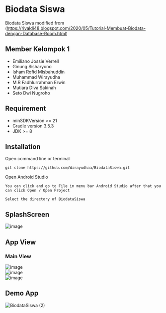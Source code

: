 # Biodata Siswa

Biodata Siswa modified from 
(https://rivaldi48.blogspot.com/2020/05/Tutorial-Membuat-Biodata-dengan-Database-Room.html)

## Member Kelompok 1
- Emiliano Jossie Verrell
- Ginung Sisharyono
- Isham Rofid Misbahuddin
- Muhammad Wirayudha
- M.R Fadhlurrahman Erwin
- Mutiara Diva Sakinah  
- Seto Dwi Nugroho 


## Requirement

- minSDKVersion >= 21
- Gradle version 3.5.3 
- JDK >= 8 



## Installation
  Open command line or terminal

```
git clone https://github.com/Wirayudhaa/BiodataSiswa.git
```
  Open Android Studio 
```
You can click and go to File in menu bar Android Studio after that you can click Open / Open Project
```
```
Select the directory of BiodataSiswa
```

## SplashScreen
![image](https://user-images.githubusercontent.com/108913354/178107657-ba426bdf-4039-4a51-8a74-4eb9695ebd39.png)


## App View

### Main View
![image](https://user-images.githubusercontent.com/108913354/178107781-b0d4e22a-7fbb-4cd6-8142-6cd9b2d6903d.png)<br>
![image](https://user-images.githubusercontent.com/108913354/178107871-5769e0ba-e962-4a81-af0a-28a18de031f7.png)<br>
![image](https://user-images.githubusercontent.com/108913354/178107798-00076177-83b0-4de6-a67b-c473d41f2b0a.png)



## Demo App
![BiodataSiswa (2)](https://user-images.githubusercontent.com/108913354/178107373-429badf9-612e-425e-841a-f698a31628fb.gif)

